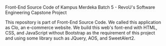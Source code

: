 Front-End Source Code of Kampus Merdeka Batch 5 - RevoU's Software Engineering Capstone Project

This repository is part of Front-End Source Code.
We called this application as Clo, an e-commerce website.
We build this web's font-end with HTML, CSS, and JavaScript without Bootstrap as the requirement of this project and using some library such as JQuery, AOS, and SweetAlert2.
